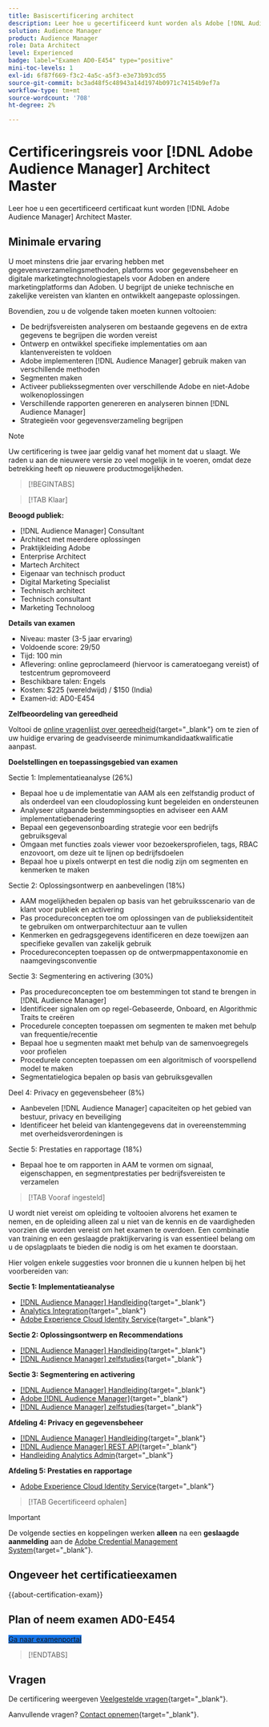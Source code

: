 ```yaml
---
title: Basiscertificering architect
description: Leer hoe u gecertificeerd kunt worden als Adobe [!DNL Audience Manager] Architect Master.
solution: Audience Manager
product: Audience Manager
role: Data Architect
level: Experienced
badge: label="Examen AD0-E454" type="positive"
mini-toc-levels: 1
exl-id: 6f87f669-f3c2-4a5c-a5f3-e3e73b93cd55
source-git-commit: bc3ad48f5c48943a14d1974b0971c74154b9ef7a
workflow-type: tm+mt
source-wordcount: '708'
ht-degree: 2%

---
```


# Certificeringsreis voor [!DNL Adobe Audience Manager] Architect Master

Leer hoe u een gecertificeerd certificaat kunt worden [!DNL Adobe Audience Manager] Architect Master.

## Minimale ervaring

U moet minstens drie jaar ervaring hebben met gegevensverzamelingsmethoden, platforms voor gegevensbeheer en digitale marketingtechnologiestapels voor Adoben en andere marketingplatforms dan Adoben. U begrijpt de unieke technische en zakelijke vereisten van klanten en ontwikkelt aangepaste oplossingen.

Bovendien, zou u de volgende taken moeten kunnen voltooien:

* De bedrijfsvereisten analyseren om bestaande gegevens en de extra gegevens te begrijpen die worden vereist
* Ontwerp en ontwikkel specifieke implementaties om aan klantenvereisten te voldoen
* Adobe implementeren [!DNL Audience Manager] gebruik maken van verschillende methoden
* Segmenten maken
* Activeer publiekssegmenten over verschillende Adobe en niet-Adobe wolkenoplossingen
* Verschillende rapporten genereren en analyseren binnen [!DNL Audience Manager]
* Strategieën voor gegevensverzameling begrijpen

>[!NOTE]
>
>Uw certificering is twee jaar geldig vanaf het moment dat u slaagt. We raden u aan de nieuwere versie zo veel mogelijk in te voeren, omdat deze betrekking heeft op nieuwere productmogelijkheden.

>[!BEGINTABS]

>[!TAB Klaar]

**Beoogd publiek:**

* [!DNL Audience Manager] Consultant
* Architect met meerdere oplossingen
* Praktijkleiding Adobe
* Enterprise Architect
* Martech Architect
* Eigenaar van technisch product
* Digital Marketing Specialist
* Technisch architect
* Technisch consultant
* Marketing Technoloog

**Details van examen**

* Niveau: master (3-5 jaar ervaring)
* Voldoende score: 29/50
* Tijd: 100 min
* Aflevering: online geproclameerd (hiervoor is cameratoegang vereist) of testcentrum gepromoveerd
* Beschikbare talen: Engels
* Kosten: $225 (wereldwijd) / $150 (India)
* Examen-id: AD0-E454

**Zelfbeoordeling van gereedheid**

Voltooi de [online vragenlijst over gereedheid](https://scorpion.caveon.com/launchpad/ad-q-e407-readiness-questionnaire-for-adobe-target-architect-master-exam-copy-b5z40t/ad-q-e454-readiness-questionnaire-for-adobe-audience-manager-architect-master){target="_blank"} om te zien of uw huidige ervaring de geadviseerde minimumkandidaatkwalificatie aanpast.

**Doelstellingen en toepassingsgebied van examen**

Sectie 1: Implementatieanalyse (26%)

* Bepaal hoe u de implementatie van AAM als een zelfstandig product of als onderdeel van een cloudoplossing kunt begeleiden en ondersteunen
* Analyseer uitgaande bestemmingsopties en adviseer een AAM implementatiebenadering
* Bepaal een gegevensonboarding strategie voor een bedrijfs gebruiksgeval
* Omgaan met functies zoals viewer voor bezoekersprofielen, tags, RBAC enzovoort, om deze uit te lijnen op bedrijfsdoelen
* Bepaal hoe u pixels ontwerpt en test die nodig zijn om segmenten en kenmerken te maken

Sectie 2: Oplossingsontwerp en aanbevelingen (18%)

* AAM mogelijkheden bepalen op basis van het gebruiksscenario van de klant voor publiek en activering
* Pas procedureconcepten toe om oplossingen van de publieksidentiteit te gebruiken om ontwerparchitectuur aan te vullen
* Kenmerken en gedragsgegevens identificeren en deze toewijzen aan specifieke gevallen van zakelijk gebruik
* Procedureconcepten toepassen op de ontwerpmappentaxonomie en naamgevingsconventie

Sectie 3: Segmentering en activering (30%)

* Pas procedureconcepten toe om bestemmingen tot stand te brengen in [!DNL Audience Manager]
* Identificeer signalen om op regel-Gebaseerde, Onboard, en Algorithmic Traits te creëren
* Procedurele concepten toepassen om segmenten te maken met behulp van frequentie/recentie
* Bepaal hoe u segmenten maakt met behulp van de samenvoegregels voor profielen
* Procedurele concepten toepassen om een algoritmisch of voorspellend model te maken
* Segmentatielogica bepalen op basis van gebruiksgevallen

Deel 4: Privacy en gegevensbeheer (8%)

* Aanbevelen [!DNL Audience Manager] capaciteiten op het gebied van bestuur, privacy en beveiliging
* Identificeer het beleid van klantengegevens dat in overeenstemming met overheidsverordeningen is

Sectie 5: Prestaties en rapportage (18%)

* Bepaal hoe te om rapporten in AAM te vormen om signaal, eigenschappen, en segmentprestaties per bedrijfsvereisten te verzamelen

>[!TAB Vooraf ingesteld]

U wordt niet vereist om opleiding te voltooien alvorens het examen te nemen, en de opleiding alleen zal u niet van de kennis en de vaardigheden voorzien die worden vereist om het examen te overdoen. Een combinatie van training en een geslaagde praktijkervaring is van essentieel belang om u de opslagplaats te bieden die nodig is om het examen te doorstaan.

Hier volgen enkele suggesties voor bronnen die u kunnen helpen bij het voorbereiden van:

**Sectie 1: Implementatieanalyse**

* [[!DNL Audience Manager] Handleiding](https://experienceleague.adobe.com/docs/audience-manager/user-guide/aam-home.html){target="_blank"}
* [Analytics Integration](https://experienceleague.adobe.com/docs/analytics/integration/home.html){target="_blank"}
* [Adobe Experience Cloud Identity Service](https://experienceleague.adobe.com/docs/id-service/using/home.html){target="_blank"}

**Sectie 2: Oplossingsontwerp en Recommendations**

* [[!DNL Audience Manager] Handleiding](https://experienceleague.adobe.com/docs/audience-manager/user-guide/aam-home.html){target="_blank"}
* [[!DNL Audience Manager] zelfstudies](https://experienceleague.adobe.com/docs/audience-manager-learn/tutorials/overview.html){target="_blank"}

**Sectie 3: Segmentering en activering**

* [[!DNL Audience Manager] Handleiding](https://experienceleague.adobe.com/docs/audience-manager/user-guide/aam-home.html){target="_blank"}
* [Adobe [!DNL Audience Manager]](https://experienceleaguecommunities.adobe.com/t5/adobe-audience-manager/ct-p/adobe-audience-manager-community){target="_blank"}
* [[!DNL Audience Manager] zelfstudies](https://experienceleague.adobe.com/docs/audience-manager-learn/tutorials/overview.html){target="_blank"}

**Afdeling 4: Privacy en gegevensbeheer**

* [[!DNL Audience Manager] Handleiding](https://experienceleague.adobe.com/docs/audience-manager/user-guide/aam-home.html){target="_blank"}
* [[!DNL Audience Manager] REST API](https://bank.demdex.com/portal/swagger/index.html#/Segments%20API){target="_blank"}
* [Handleiding Analytics Admin](https://experienceleague.adobe.com/docs/analytics/admin/home.html){target="_blank"}

**Afdeling 5: Prestaties en rapportage**

* [Adobe Experience Cloud Identity Service](https://experienceleague.adobe.com/docs/id-service/using/home.html){target="_blank"}

>[!TAB Gecertificeerd ophalen]

>[!IMPORTANT]
>
>De volgende secties en koppelingen werken **alleen** na een **geslaagde aanmelding** aan de [Adobe Credential Management System](https://www.certmetrics.com/adobe){target="_blank"}.



## Ongeveer het certificatieexamen

{{about-certification-exam}}

## Plan of neem examen AD0-E454

<a href="https://www.certmetrics.com/adobe/candidate/examity_sso.aspx?eid=AD0-E454" target="_blank" class="spectrum-Button spectrum-Button--fill spectrum-Button--accent spectrum-Button--sizeM is-margin-bottom-big-big at-element-click-tracking" style="background-color:#1473E6">

<span class="spectrum-Button-label has-no-wrap">
   Ga naar examenportal
</span>
</a>

>[!ENDTABS]

## Vragen

De certificering weergeven [Veelgestelde vragen](https://experienceleague.adobe.com/docs/certification/certification/faq.html){target="_blank"}.

Aanvullende vragen? [Contact opnemen](mailto:certif@adobe.com){target="_blank"}.
